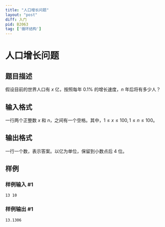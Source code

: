```yaml
---
title: "人口增长问题"
layout: "post"
diff: 入门
pid: B2063
tag: ['循环结构']
---
```

# 人口增长问题
## 题目描述

假设目前的世界人口有 $x$ 亿，按照每年 $0.1\%$ 的增长速度，$n$ 年后将有多少人？
## 输入格式

一行两个正整数 $x$ 和 $n$，之间有一个空格。其中，$1 \leq x\leq 100, 1\leq n\leq 100$。
## 输出格式

一行一个数，表示答案。以亿为单位，保留到小数点后 $4$ 位。
## 样例

### 样例输入 #1
```
13 10
```
### 样例输出 #1
```
13.1306
```
